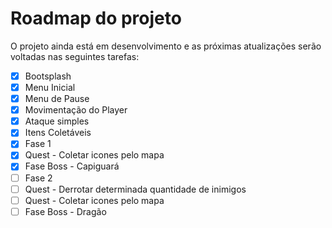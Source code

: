 # Roadmap do projeto

O projeto ainda está em desenvolvimento e as próximas atualizações serão voltadas nas seguintes tarefas:

- [x] Bootsplash
- [x] Menu Inicial
- [x] Menu de Pause
- [x] Movimentação do Player
- [x] Ataque simples
- [x] Itens Coletáveis
- [x] Fase 1
- [x] Quest - Coletar icones pelo mapa
- [x] Fase Boss - Capiguará
- [ ] Fase 2
- [ ] Quest - Derrotar determinada quantidade de inimigos
- [ ] Quest - Coletar icones pelo mapa
- [ ] Fase Boss - Dragão
